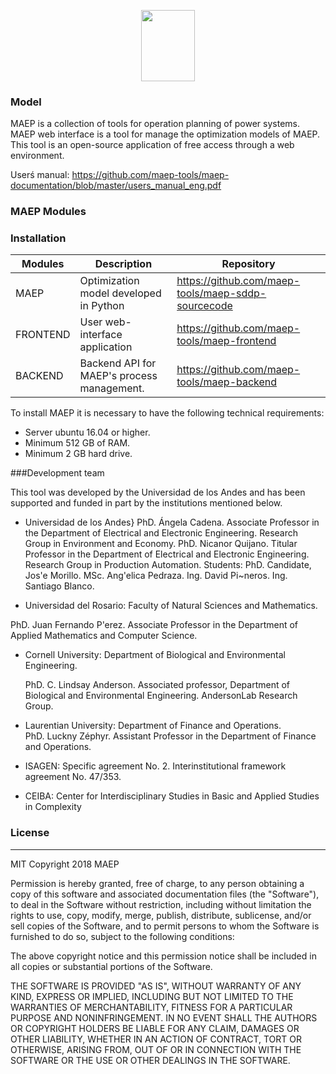 
<p align="center">
    <img width="86.5" height="113.7" src="https://maep-tools.github.io/interface-landingpage/assets/img/theme/Recurso 16@2x-8.png">
</p>

### Model

MAEP is a collection of tools for operation planning of power systems.  
MAEP web interface is a tool for manage the optimization models of MAEP. This tool is an open-source application of free access through a web environment.

Userś manual: https://github.com/maep-tools/maep-documentation/blob/master/users_manual_eng.pdf

### MAEP Modules

### Installation

| Modules | Description | Repository |
|--|--|--|
| MAEP  |Optimization model developed in Python |https://github.com/maep-tools/maep-sddp-sourcecode|
| FRONTEND  |User web-interface application | https://github.com/maep-tools/maep-frontend |
| BACKEND  | Backend API for MAEP's process management.|https://github.com/maep-tools/maep-backend|

To install MAEP it is necessary to have the following technical requirements:

- Server ubuntu 16.04 or higher.
- Minimum 512 GB of RAM.
- Minimum 2 GB hard drive.

###Development team

This tool was developed by the Universidad de los Andes and has been supported and funded in part by the institutions mentioned below.

- Universidad de los Andes}
   PhD. Ángela Cadena. Associate Professor in the Department of Electrical and Electronic Engineering. Research Group in Environment and Economy.
   PhD. Nicanor Quijano. Titular Professor in the Department of Electrical and Electronic Engineering. Research Group in Production Automation.
Students: PhD. Candidate, Jos\'e Morillo.
MSc. Ang\'elica Pedraza.
Ing. David Pi\~neros.
Ing. Santiago Blanco.

- Universidad del Rosario: Faculty of Natural Sciences and Mathematics.

PhD. Juan Fernando P\'erez. Associate Professor in the Department of Applied Mathematics and Computer Science.
- Cornell University: Department of Biological and Environmental Engineering.

    PhD. C. Lindsay Anderson. Associated professor, Department of Biological and Environmental Engineering. AndersonLab Research Group.

- Laurentian University: Department of Finance and Operations.  
    PhD. Luckny Zéphyr. Assistant Professor in the Department of Finance and Operations.
 
- ISAGEN: Specific agreement No. 2. Interinstitutional framework agreement No. 47/353.
	
- CEIBA: Center for Interdisciplinary Studies in Basic and Applied Studies in Complexity

### License
----
MIT
Copyright 2018 MAEP

Permission is hereby granted, free of charge, to any person obtaining a copy of this software and associated documentation files (the "Software"), to deal in the Software without restriction, including without limitation the rights to use, copy, modify, merge, publish, distribute, sublicense, and/or sell copies of the Software, and to permit persons to whom the Software is furnished to do so, subject to the following conditions:

The above copyright notice and this permission notice shall be included in all copies or substantial portions of the Software.

THE SOFTWARE IS PROVIDED "AS IS", WITHOUT WARRANTY OF ANY KIND, EXPRESS OR IMPLIED, INCLUDING BUT NOT LIMITED TO THE WARRANTIES OF MERCHANTABILITY, FITNESS FOR A PARTICULAR PURPOSE AND NONINFRINGEMENT. IN NO EVENT SHALL THE AUTHORS OR COPYRIGHT HOLDERS BE LIABLE FOR ANY CLAIM, DAMAGES OR OTHER LIABILITY, WHETHER IN AN ACTION OF CONTRACT, TORT OR OTHERWISE, ARISING FROM, OUT OF OR IN CONNECTION WITH THE SOFTWARE OR THE USE OR OTHER DEALINGS IN THE SOFTWARE.

